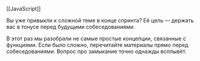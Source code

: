 [[JavaScript]]

Вы уже привыкли к сложной теме в конце спринта? Её цель — держать вас в тонусе перед будущими собеседованиями.

В этот раз мы разобрали не самые простые концепции, связанные с функциями. Если было сложно, перечитайте материалы прямо перед собеседованиями. Вопрос про замыкание точно однажды всплывёт.